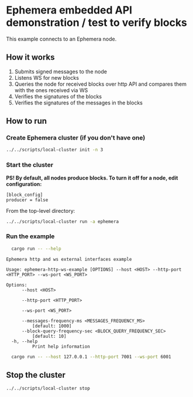 # Ephemera embedded API demonstration / test to verify blocks 

This example connects to an Ephemera node.

## How it works

1) Submits signed messages to the node
2) Listens WS for new blocks
3) Queries the node for received blocks over http API and compares them with the ones received via WS
4) Verifies the signatures of the blocks
5) Verifies the signatures of the messages in the blocks

## How to run

### Create Ephemera cluster (if you don't have one)

```bash
../../scripts/local-cluster init -n 3
```

### Start the cluster

**PS! By default, all nodes produce blocks. To turn it off for a node, edit configuration:**

```text
[block_config]
producer = false
```

From the top-level directory:

```bash
../../scripts/local-cluster run -a ephemera
```

### Run the example

```bash
  cargo run -- --help
```

```text
Ephemera http and ws external interfaces example

Usage: ephemera-http-ws-example [OPTIONS] --host <HOST> --http-port <HTTP_PORT> --ws-port <WS_PORT>

Options:
      --host <HOST>
          
      --http-port <HTTP_PORT>
          
      --ws-port <WS_PORT>
          
      --messages-frequency-ms <MESSAGES_FREQUENCY_MS>
          [default: 1000]
      --block-query-frequency-sec <BLOCK_QUERY_FREQUENCY_SEC>
          [default: 10]
  -h, --help
          Print help information
```

```bash
  cargo run -- --host 127.0.0.1 --http-port 7001 --ws-port 6001
```

## Stop the cluster

```bash
../../scripts/local-cluster stop
```